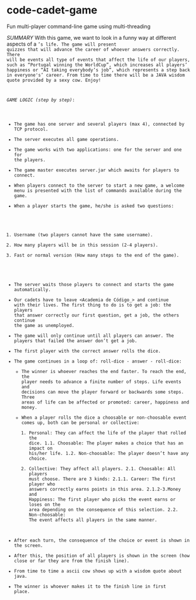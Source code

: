 # code-cadet-game
Fun multi-player command-line game using multi-threading

*SUMMARY*
With this game, we want to look in a funny way at different aspects of a <Code Cadet>’s life. 
The game will present quizzes that will advance the career of whoever answers correctly. There will be events all type of events that affect the life of our players, such as “Portugal winning the WorldCup”, which increases all players’ happiness or “AI taking everybody’s job”, which represents a step back in everyone's’ career. From time to time there will be a JAVA wisdom quote provided by a sexy cow. Enjoy!

*GAME LOGIC (step by step)*:
- The game has one server and several players (max 4), connected by TCP protocol.
- The server executes all game operations.
- The game works with two applications: one for the server and one for the players.
- The game master executes server.jar which awaits for players to connect.
- When players connect to the server to start a new game, a welcome menu is presented with the list of commands available during the game.
- When a player starts the game, he/she is asked two questions:
1) Username (two players cannot have the same username).
2) How many players will be in this session (2-4 players).
3) Fast or normal version (How many steps to the end of the game).
- The server waits those players to connect and starts the game automatically.
- Our cadets have to leave <Academia de Código_> and continue with their lives. The first thing to do is to get a job: the players that answer correctly our first question, get a job, the others continue the game as unemployed.
- The game will only continue until all players can answer. The players that failed the answer don’t get a job.
- The first player with the correct answer rolls the dice. 
- The game continues in a loop of: roll-dice - answer - roll-dice:
  - The winner is whoever reaches the end faster. To reach the end, the player needs to advance a finite number of steps.     Life events and decisions can move the player forward or backwards some steps. Three areas of life can be affected or       promoted: career, happiness and money.
  - When a player rolls the dice a choosable or non-choosable event comes up, both can be personal or collective:
    1. Personal: They can affect the life of the player that rolled the dice.
      1.1. Choosable: The player makes a choice that has an impact on his/her life.
	    1.2. Non-choosable: The player doesn’t have any choice.
    2. Collective: They affect all players.
	    2.1. Choosable: All players must choose. There are 3 kinds:
        2.1.1. Career: The first player who answers correctly earns points in this area.
        2.1.2-3.Money and Happiness: The first player who picks the event earns or loses on the area depending on the               consequence of this selection.
			2.2. Non-choosable: The event affects all players in the same manner.
- After each turn, the consequence of the choice or event is shown in the screen.
- After this, the position of all players is shown in the screen (how close or far they are from the finish line).
- From time to time a ascii cow shows up with a wisdom quote about java.
- The winner is whoever makes it to the finish line in first place.
